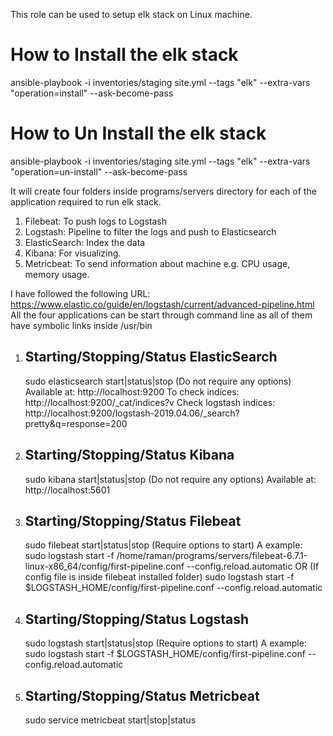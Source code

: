 This role can be used to setup elk stack on Linux machine.

How to Install the elk stack
============================
ansible-playbook -i inventories/staging site.yml  --tags "elk" --extra-vars "operation=install" --ask-become-pass

How to Un Install the elk stack
===============================
ansible-playbook -i inventories/staging site.yml  --tags "elk" --extra-vars "operation=un-install" --ask-become-pass

It will create four folders inside programs/servers directory for each of the application required to run elk stack.

1. Filebeat: To push logs to Logstash
2. Logstash: Pipeline to filter the logs and push to Elasticsearch
3. ElasticSearch: Index the data
4. Kibana: For visualizing.
5. Metricbeat: To send information about machine e.g. CPU usage, memory usage.

I have followed the following URL: https://www.elastic.co/guide/en/logstash/current/advanced-pipeline.html
All the four applications can be start through command line as all of them have symbolic links inside /usr/bin

1. Starting/Stopping/Status ElasticSearch
   --------------------------------------
   sudo elasticsearch start|status|stop (Do not require any options)
   Available at: http://localhost:9200
   To check indices: http://localhost:9200/_cat/indices?v
   Check logstash indices: http://localhost:9200/logstash-2019.04.06/_search?pretty&q=response=200

2. Starting/Stopping/Status Kibana
   --------------------------------------
   sudo kibana start|status|stop (Do not require any options)
   Available at: http://localhost:5601

3. Starting/Stopping/Status Filebeat
   --------------------------------------
   sudo filebeat start|status|stop (Require options to start)
   A example: sudo logstash start -f /home/raman/programs/servers/filebeat-6.7.1-linux-x86_64/config/first-pipeline.conf --config.reload.automatic
                        OR (If config file is inside filebeat installed folder)
              sudo logstash start -f $LOGSTASH_HOME/config/first-pipeline.conf --config.reload.automatic

4. Starting/Stopping/Status Logstash
   --------------------------------------
   sudo logstash start|status|stop (Require options to start)
   A example: sudo logstash start -f $LOGSTASH_HOME/config/first-pipeline.conf --config.reload.automatic

5. Starting/Stopping/Status Metricbeat
   --------------------------------------
   sudo service metricbeat start|stop|status